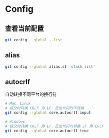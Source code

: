 # Config

## 查看当前配置

```bash
git config --global --list
```

## alias

```bash
git config --global alias.sl 'stash list'
```

## autocrlf

自动转换不同平台的换行符

```bash
# Mac、Linux
# 提交时转换 CRLF 为 LF，签出代码时不转换
git config --global core.autocrlf input

# Windows
# 提交时转换 CRLF 为 LF，签出代码时转换 LF 为 CRLF
git config --global core.autocrlf true
```

